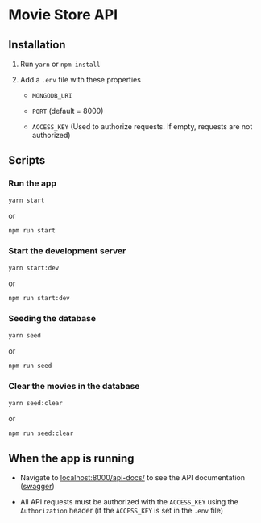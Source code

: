 # Movie Store API

## Installation

1. Run `yarn` or `npm install`

1. Add a `.env` file with these properties
   - `MONGODB_URI`

   - `PORT` (default = 8000)

   - `ACCESS_KEY` (Used to authorize requests. If empty, requests are not authorized)

## Scripts

### Run the app

```sh
yarn start
```

or

```sh
npm run start
```

### Start the development server

```sh
yarn start:dev
```

or

```sh
npm run start:dev
```

### Seeding the database

```sh
yarn seed
```

or

```sh
npm run seed
```

### Clear the movies in the database

```sh
yarn seed:clear
```

or

```sh
npm run seed:clear
```

## When the app is running

- Navigate to [localhost:8000/api-docs/](http://localhost:8000/api-docs) to see the API documentation ([swagger](https://swagger.io/))

- All API requests must be authorized with the `ACCESS_KEY` using the `Authorization` header (if the `ACCESS_KEY` is set in the `.env` file)
